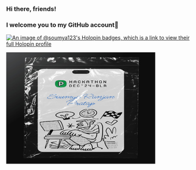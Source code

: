### Hi there, friends!
### I welcome you to my GitHub account👋


[![An image of @soumya123's Holopin badges, which is a link to view their full Holopin profile](https://holopin.me/soumya123)](https://holopin.io/@soumya123)

<img src="https://github.com/soumya-ranjan-pratap/soumya-ranjan-pratap/blob/8c4c2af4138ab1660869fb71eace8b01a1db4cb1/Hackathon%20Sign.jpg?raw=true" alt="Hackathon Signature" width="400" height="300">



<!--
**soumya-ranjan-pratap/soumya-ranjan-pratap** is a ✨ _special_ ✨ repository because its `README.md` (this file) appears on your GitHub profile.

Here are some ideas to get you started:

- 🔭 I’m currently working on ...
- 🌱 I’m currently learning ...
- 👯 I’m looking to collaborate on ...
- 🤔 I’m looking for help with ...
- 💬 Ask me about ...
- 📫 How to reach me: ...
- 😄 Pronouns: ...
- ⚡ Fun fact: ...
-->

